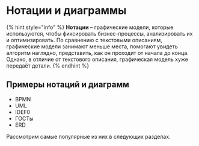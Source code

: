 # Нотации и диаграммы

{% hint style="info" %}
**Нотации** – графические модели, которые используются, чтобы фиксировать бизнес-процессы, анализировать их и оптимизировать. По сравнению с текстовыми описаниям, графические модели занимают меньше места, помогают увидеть алгоритм наглядно, представить, как он проходит от начала до конца. Однако, в отличие от текстового описания, графическая модель хуже передаёт детали.
{% endhint %}

## Примеры нотаций и диаграмм

* BPMN
* UML
* IDEF0
* ГОСТы
* ERD

Рассмотрим самые популярные из них в следующих разделах.
